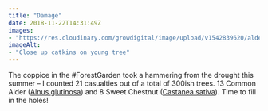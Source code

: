 ```yaml
---
title: "Damage"
date: 2018-11-22T14:31:49Z
images: 
- "https://res.cloudinary.com/growdigital/image/upload/v1542839620/alder-catkins-6376E73E.jpg"
imageAlt: 
- "Close up catkins on young tree"
---
```


The coppice in the #ForestGarden took a hammering from the drought this summer – I counted 21 casualties out of a total of 300ish trees. 13 Common Alder ([Alnus glutinosa](https://pfaf.org/user/plant.aspx?latinname=Alnus+glutinosa)) and 8 Sweet Chestnut ([Castanea sativa](https://pfaf.org/user/plant.aspx?latinname=Castanea+sativa)). Time to fill in the holes!
